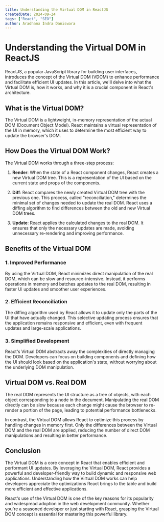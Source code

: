 ```yaml
---
title: Understanding the Virtual DOM in ReactJS
createdDate: 2024-09-24
tags: ["React", "SEO"]
author: Aradhana Indra Daniswara
---
```


# Understanding the Virtual DOM in ReactJS

ReactJS, a popular JavaScript library for building user interfaces, introduces the concept of the Virtual DOM (VDOM) to enhance performance and facilitate efficient UI updates. In this article, we'll delve into what the Virtual DOM is, how it works, and why it is a crucial component in React's architecture.

## What is the Virtual DOM?

The Virtual DOM is a lightweight, in-memory representation of the actual DOM (Document Object Model). React maintains a virtual representation of the UI in memory, which it uses to determine the most efficient way to update the browser's DOM.

## How Does the Virtual DOM Work?

The Virtual DOM works through a three-step process:

1. **Render**: When the state of a React component changes, React creates a new Virtual DOM tree. This is a representation of the UI based on the current state and props of the components.
  
2. **Diff**: React compares the newly created Virtual DOM tree with the previous one. This process, called "reconciliation," determines the minimal set of changes needed to update the real DOM. React uses a diffing algorithm to find differences between the old and new Virtual DOM trees.

3. **Update**: React applies the calculated changes to the real DOM. It ensures that only the necessary updates are made, avoiding unnecessary re-rendering and improving performance.

## Benefits of the Virtual DOM

### 1. Improved Performance

By using the Virtual DOM, React minimizes direct manipulation of the real DOM, which can be slow and resource-intensive. Instead, it performs operations in memory and batches updates to the real DOM, resulting in faster UI updates and smoother user experiences.

### 2. Efficient Reconciliation

The diffing algorithm used by React allows it to update only the parts of the UI that have actually changed. This selective updating process ensures that the application remains responsive and efficient, even with frequent updates and large-scale applications.

### 3. Simplified Development

React's Virtual DOM abstracts away the complexities of directly managing the DOM. Developers can focus on building components and defining how the UI should look based on the application's state, without worrying about the underlying DOM manipulation.

## Virtual DOM vs. Real DOM

The real DOM represents the UI structure as a tree of objects, with each object corresponding to a node in the document. Manipulating the real DOM directly can be slow because each change might cause the browser to re-render a portion of the page, leading to potential performance bottlenecks.

In contrast, the Virtual DOM allows React to optimize this process by handling changes in memory first. Only the differences between the Virtual DOM and the real DOM are applied, reducing the number of direct DOM manipulations and resulting in better performance.

## Conclusion

The Virtual DOM is a core concept in React that enables efficient and performant UI updates. By leveraging the Virtual DOM, React provides a powerful and developer-friendly way to build dynamic and responsive web applications. Understanding how the Virtual DOM works can help developers appreciate the optimizations React brings to the table and build more efficient and effective applications.

React's use of the Virtual DOM is one of the key reasons for its popularity and widespread adoption in the web development community. Whether you're a seasoned developer or just starting with React, grasping the Virtual DOM concept is essential for mastering this powerful library.

